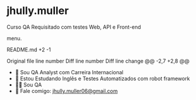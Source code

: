 # jhully.muller
Curso QA Requisitado com testes Web, API e Front-end

menu.

‎README.md
+2
-1


Original file line number	Diff line number	Diff line change
@@ -2,7 +2,8 @@

- 🔭 Sou QA Analyst com Carreira Internacional 
- 🌱 Estou Estudando Inglês e Testes Automatizados com robot framework
- 👩‍💻 Sou QA 
- 💬 Fale comigo: jhully.muller06@gmail.com
